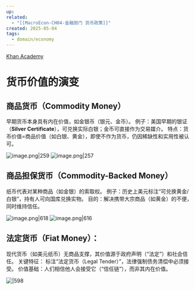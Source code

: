 ```yaml
---
up: 
related:
  - "[[MacroEcon-CH04-金融部门 货币政策]]"
created: 2025-05-04
tags:
  - domain/economy
---
```

[Khan Academy](https://www.khanacademy.org/economics-finance-domain/macroeconomics/monetary-system-topic/macro-definition-measurement-and-functions-of-money/v/commodity-money-vs-fiat-money)



# 货币价值的演变

## **商品货币（Commodity Money）**

早期货币本身具有内在价值，如金银币（银元、金币）。
例子：美国早期的银证（**Silver Certificate**），可兑换实际白银；金币可直接作为交易媒介。
特点：货币价值=商品价值（如白银、黄金），即使不作为货币，仍因稀缺性和实用性被认可。

![image.png|259](https://s1.vika.cn/space/2025/05/04/fce24ff9f0cb4aec96a197b91efc1acf)
![image.png|257](https://s1.vika.cn/space/2025/05/04/4f3c2f2bfc604a2dbe5556c0921bc1b2)

## **商品担保货币（Commodity-Backed Money）**

纸币代表对某种商品（如金银）的索取权。
例子：历史上美元标注“可兑换黄金/白银”，持有人可向国库兑换实物。
目的：解决携带大宗商品（如黄金）的不便，同时维持信任。

![image.png|618](https://s1.vika.cn/space/2025/05/04/d6421d581651457b856b3ca90921d23f)
![image.png|616](https://s1.vika.cn/space/2025/05/04/cf335f7b0bc9461d94f396d7ee8cbf00)

## **法定货币（Fiat Money）：**
现代货币（如美元纸币）无商品支撑，其价值源于政府声明（“法定”）和社会信任。
关键特征：
标注“法定货币（Legal Tender）”，法律强制债务清偿中必须接受。
价值基础：人们相信他人会接受它（“信任链”），而非其内在价值。


![|598](https://s1.vika.cn/space/2023/04/11/7438dbed7d454d6eb1945ebac083cdf5)




